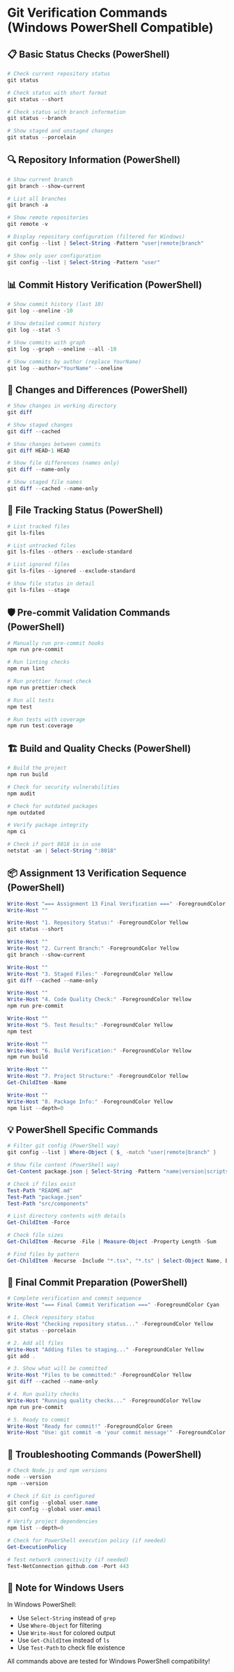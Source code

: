 # Git Verification Commands (Windows PowerShell Compatible)

## 📋 Basic Status Checks (PowerShell)

```powershell
# Check current repository status
git status

# Check status with short format
git status --short

# Check status with branch information
git status --branch

# Show staged and unstaged changes
git status --porcelain
```

## 🔍 Repository Information (PowerShell)

```powershell
# Show current branch
git branch --show-current

# List all branches
git branch -a

# Show remote repositories
git remote -v

# Display repository configuration (filtered for Windows)
git config --list | Select-String -Pattern "user|remote|branch"

# Show only user configuration
git config --list | Select-String -Pattern "user"
```

## 📊 Commit History Verification (PowerShell)

```powershell
# Show commit history (last 10)
git log --oneline -10

# Show detailed commit history
git log --stat -5

# Show commits with graph
git log --graph --oneline --all -10

# Show commits by author (replace YourName)
git log --author="YourName" --oneline
```

## 🔄 Changes and Differences (PowerShell)

```powershell
# Show changes in working directory
git diff

# Show staged changes
git diff --cached

# Show changes between commits
git diff HEAD~1 HEAD

# Show file differences (names only)
git diff --name-only

# Show staged file names
git diff --cached --name-only
```

## 📁 File Tracking Status (PowerShell)

```powershell
# List tracked files
git ls-files

# List untracked files
git ls-files --others --exclude-standard

# List ignored files
git ls-files --ignored --exclude-standard

# Show file status in detail
git ls-files --stage
```

## 🛡️ Pre-commit Validation Commands (PowerShell)

```powershell
# Manually run pre-commit hooks
npm run pre-commit

# Run linting checks
npm run lint

# Run prettier format check
npm run prettier:check

# Run all tests
npm test

# Run tests with coverage
npm run test:coverage
```

## 🏗️ Build and Quality Checks (PowerShell)

```powershell
# Build the project
npm run build

# Check for security vulnerabilities
npm audit

# Check for outdated packages
npm outdated

# Verify package integrity
npm ci

# Check if port 8018 is in use
netstat -an | Select-String ":8018"
```

## 📦 Assignment 13 Verification Sequence (PowerShell)

```powershell
Write-Host "=== Assignment 13 Final Verification ===" -ForegroundColor Green
Write-Host ""

Write-Host "1. Repository Status:" -ForegroundColor Yellow
git status --short

Write-Host ""
Write-Host "2. Current Branch:" -ForegroundColor Yellow
git branch --show-current

Write-Host ""
Write-Host "3. Staged Files:" -ForegroundColor Yellow
git diff --cached --name-only

Write-Host ""
Write-Host "4. Code Quality Check:" -ForegroundColor Yellow
npm run pre-commit

Write-Host ""
Write-Host "5. Test Results:" -ForegroundColor Yellow
npm test

Write-Host ""
Write-Host "6. Build Verification:" -ForegroundColor Yellow
npm run build

Write-Host ""
Write-Host "7. Project Structure:" -ForegroundColor Yellow
Get-ChildItem -Name

Write-Host ""
Write-Host "8. Package Info:" -ForegroundColor Yellow
npm list --depth=0
```

## 💡 PowerShell Specific Commands

```powershell
# Filter git config (PowerShell way)
git config --list | Where-Object { $_ -match "user|remote|branch" }

# Show file content (PowerShell way)
Get-Content package.json | Select-String -Pattern "name|version|scripts"

# Check if files exist
Test-Path "README.md"
Test-Path "package.json"
Test-Path "src/components"

# List directory contents with details
Get-ChildItem -Force

# Check file sizes
Get-ChildItem -Recurse -File | Measure-Object -Property Length -Sum

# Find files by pattern
Get-ChildItem -Recurse -Include "*.tsx", "*.ts" | Select-Object Name, Directory
```

## 🎯 Final Commit Preparation (PowerShell)

```powershell
# Complete verification and commit sequence
Write-Host "=== Final Commit Verification ===" -ForegroundColor Cyan

# 1. Check repository status
Write-Host "Checking repository status..." -ForegroundColor Yellow
git status --porcelain

# 2. Add all files
Write-Host "Adding files to staging..." -ForegroundColor Yellow
git add .

# 3. Show what will be committed
Write-Host "Files to be committed:" -ForegroundColor Yellow
git diff --cached --name-only

# 4. Run quality checks
Write-Host "Running quality checks..." -ForegroundColor Yellow
npm run pre-commit

# 5. Ready to commit
Write-Host "Ready for commit!" -ForegroundColor Green
Write-Host "Use: git commit -m 'your commit message'" -ForegroundColor White
```

## 🔧 Troubleshooting Commands (PowerShell)

```powershell
# Check Node.js and npm versions
node --version
npm --version

# Check if Git is configured
git config --global user.name
git config --global user.email

# Verify project dependencies
npm list --depth=0

# Check for PowerShell execution policy (if needed)
Get-ExecutionPolicy

# Test network connectivity (if needed)
Test-NetConnection github.com -Port 443
```

## 📝 Note for Windows Users

In Windows PowerShell:

- Use `Select-String` instead of `grep`
- Use `Where-Object` for filtering
- Use `Write-Host` for colored output
- Use `Get-ChildItem` instead of `ls`
- Use `Test-Path` to check file existence

All commands above are tested for Windows PowerShell compatibility!
